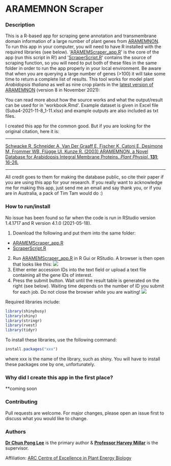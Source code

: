 # ARAMEMNON Scraper

### Description
This is a R-based app for scraping gene annotation and transmembrane domain information of a large number of plant genes from [ARAMEMNON](http://aramemnon.uni-koeln.de/). To run this app in your computer, you will need to have R installed with the required libraries (see below). '[ARAMEMScraper_app.R](https://github.com/alex-cplee/data-projects/blob/main/1%20Aramemnon%20Scraper/ARAMEMScraper_app.R)' is the core of the app (run this script in R!) and '[ScraperScript.R](https://github.com/alex-cplee/data-projects/blob/main/1%20Aramemnon%20Scraper/ScraperScript.R)' contains the source of scraping function, so you will need to put both of these files in the same folder in order to run the app properly in your local environment. Be aware that when you are querying a large number of genes (>100) it will take some time to return a complete list of results. This tool works for model plant <i>Arabidopsis thaliana</i> as well as nine crop plants in the [latest version of ARAMEMNON](http://aramemnon.uni-koeln.de/proj_view.ep?id=annot) (version 8 in November 2021): 

You can read more about how the source works and what the output/result can be used for in 'workbook.Rmd'. Example dataset is given in Excel file (Suba4-2021-11-8_1-11.xlsx) and example outputs are also included as txt files.

I created this app for the common good. But if you are looking for the original citation, here it is:

___
[Schwacke R, Schneider A, Van Der Graaff E, Fischer K, Catoni E, Desimone M, Frommer WB, Flügge UI, Kunze R. (2003)
ARAMEMNON, a Novel Database for Arabidopsis Integral Membrane Proteins. <i>Plant Physiol.</i> <b>131</b>: 16-26.](https://academic.oup.com/plphys/article/131/1/16/6114365)
___

All credit goes to them for making the database public, so cite their paper if you are using this app for your research. If you really want to acknowledge me for making this app, just send me an email and say thank you, or if you are in Australia, a pack of Tim Tam would do :)

### How to run/install
No issue has been found so far when the code is run in RStudio version 1.4.1717 and R version 4.1.0 (2021-05-18).

1. Download the following and put them into the same folder:
  + [ARAMEMScraper_app.R](https://github.com/alex-cplee/data-projects/blob/main/1%20Aramemnon%20Scraper/ARAMEMScraper_app.R)
  + [ScraperScript.R](https://github.com/alex-cplee/data-projects/blob/main/1%20Aramemnon%20Scraper/ScraperScript.R)
2. Run [ARAMEMScraper_app.R](https://github.com/alex-cplee/data-projects/blob/main/1%20Aramemnon%20Scraper/ARAMEMScraper_app.R) in R Gui or RStudio. A browser is then open that looks like this:
<img src="/../main/Graphics/Scraper_open.png"></img>
3. Either enter accession IDs into the text field or upload a text file containing all the gene IDs of interest.
4. Press the submit button. Wait until the result table is generated on the right (see below). Waiting time depends on the number of ID you submit for each job. Do not close the browser while you are waiting!
<img src="/../main/Graphics/Scraper_results.png"></img>

Required libraries include:
```javascript
library(shinybusy)
library(shiny)
library(stringr)
library(rvest)
library(tidyr)
```

To install these libraries, use the following command:
```javascript
install.packages("xxx")
```
where xxx is the name of the library, such as shiny. You will have to install these packages one by one, unfortunately.

### Why did I create this app in the first place?
**coming soon

### Contributing
Pull requests are welcome. For major changes, please open an issue first to discuss what you would like to change.

### Authors
[**Dr Chun Pong Lee**](https://scholar.google.com.au/citations?user=cxreV4YAAAAJ&hl=en) is the primary author & [**Professor Harvey Millar**](https://research-repository.uwa.edu.au/en/persons/harvey-millar) is the supervisor.

Affiliation: [ARC Centre of Excellence in Plant Energy Biology](http://www.plantenergy.edu.au/)
